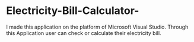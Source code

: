 # Electricity-Bill-Calculator-
I made this application on the platform of Microsoft Visual Studio. Through this Application user can check or calculate their electricity bill. 
